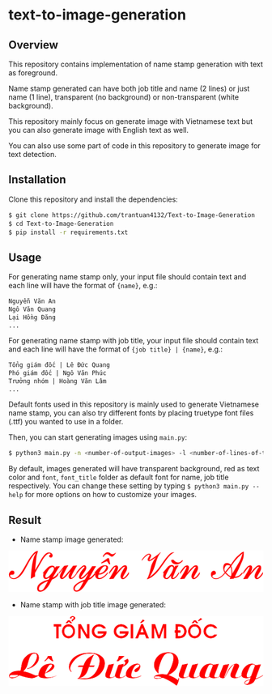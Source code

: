 # text-to-image-generation

## Overview

This repository contains implementation of name stamp generation with text as foreground. 

Name stamp generated can have both job title and name (2 lines) or just name (1 line), transparent (no background) or non-transparent (white background).

This repository mainly focus on generate image with Vietnamese text but you can also generate image with English text as well.

You can also use some part of code in this repository to generate image for text detection.

## Installation

Clone this repository and install the dependencies:

```bash
$ git clone https://github.com/trantuan4132/Text-to-Image-Generation
$ cd Text-to-Image-Generation
$ pip install -r requirements.txt
```

## Usage

For generating name stamp only, your input file should contain text and each line will have the format of `{name}`, e.g.:

```
Nguyễn Văn An
Ngô Văn Quang
Lại Hồng Đăng
...
```

For generating name stamp with job title, your input file should contain text and each line will have the format of `{job title} | {name}`, e.g.:

```
Tổng giám đốc | Lê Đức Quang
Phó giám đốc | Ngô Văn Phúc
Trưởng nhóm | Hoàng Văn Lâm
...
```

Default fonts used in this repository is mainly used to generate Vietnamese name stamp, you can also try different fonts by placing truetype font files (.ttf) you wanted to use in a folder.

Then, you can start generating images using `main.py`:
```bash
$ python3 main.py -n <number-of-output-images> -l <number-of-lines-of-text> -t <text-file>
```

By default, images generated will have transparent background, red as text color and `font`, `font_title` folder as default font for name, job title respectively. You can change these setting by typing `$ python3 main.py --help` for more options on how to customize your images.

## Result

- Name stamp image generated:

![image](sample-output-1.png)

- Name stamp with job title image generated:

![image](sample-output-2.png)